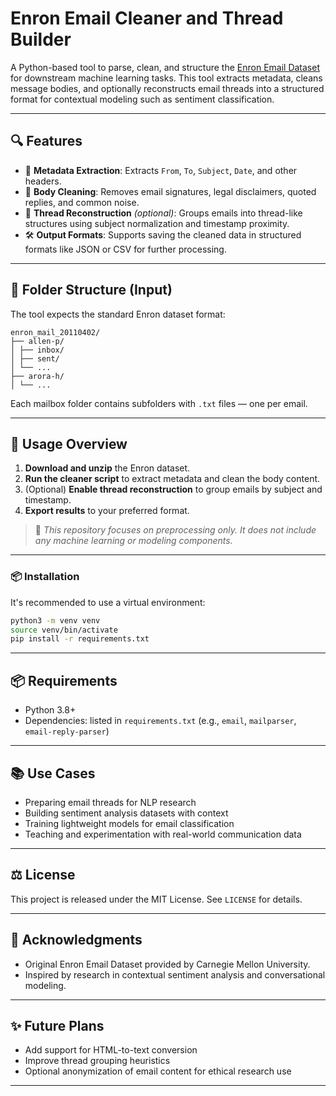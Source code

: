 # Enron Email Cleaner and Thread Builder

A Python-based tool to parse, clean, and structure the [Enron Email Dataset](https://www.cs.cmu.edu/~enron/) for downstream machine learning tasks. This tool extracts metadata, cleans message bodies, and optionally reconstructs email threads into a structured format for contextual modeling such as sentiment classification.

---

## 🔍 Features

- 📑 **Metadata Extraction**: Extracts `From`, `To`, `Subject`, `Date`, and other headers.
- 🧹 **Body Cleaning**: Removes email signatures, legal disclaimers, quoted replies, and common noise.
- 🧵 **Thread Reconstruction** *(optional)*: Groups emails into thread-like structures using subject normalization and timestamp proximity.
- 🛠️ **Output Formats**: Supports saving the cleaned data in structured formats like JSON or CSV for further processing.

---

## 📁 Folder Structure (Input)

The tool expects the standard Enron dataset format:

```
enron_mail_20110402/
├── allen-p/
│ ├── inbox/
│ ├── sent/
│ └── ...
├── arora-h/
│ └── ...
```
Each mailbox folder contains subfolders with `.txt` files — one per email.

---

## 🚀 Usage Overview

1. **Download and unzip** the Enron dataset.
2. **Run the cleaner script** to extract metadata and clean the body content.
3. (Optional) **Enable thread reconstruction** to group emails by subject and timestamp.
4. **Export results** to your preferred format.

> 📌 *This repository focuses on preprocessing only. It does not include any machine learning or modeling components.*

---
### 📦 Installation

It's recommended to use a virtual environment:

```bash
python3 -m venv venv
source venv/bin/activate
pip install -r requirements.txt
```
---

## 📦 Requirements

- Python 3.8+
- Dependencies: listed in `requirements.txt` (e.g., `email`, `mailparser`, `email-reply-parser`)

---

## 📚 Use Cases

- Preparing email threads for NLP research
- Building sentiment analysis datasets with context
- Training lightweight models for email classification
- Teaching and experimentation with real-world communication data

---

## ⚖️ License

This project is released under the MIT License. See `LICENSE` for details.

---

## 🙏 Acknowledgments

- Original Enron Email Dataset provided by Carnegie Mellon University.
- Inspired by research in contextual sentiment analysis and conversational modeling.

---

## ✨ Future Plans

- Add support for HTML-to-text conversion
- Improve thread grouping heuristics
- Optional anonymization of email content for ethical research use

---

